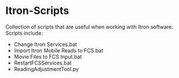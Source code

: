 # Itron-Scripts

Collection of scripts that are useful when working with Itron software. Scripts include:
* Change Itron Services.bat
* Import Itron Mobile Reads to FCS.bat
* Movie Files to FCS Input.bat
* RestartFCSServices.bat
* ReadingAdjustmentTool.py

